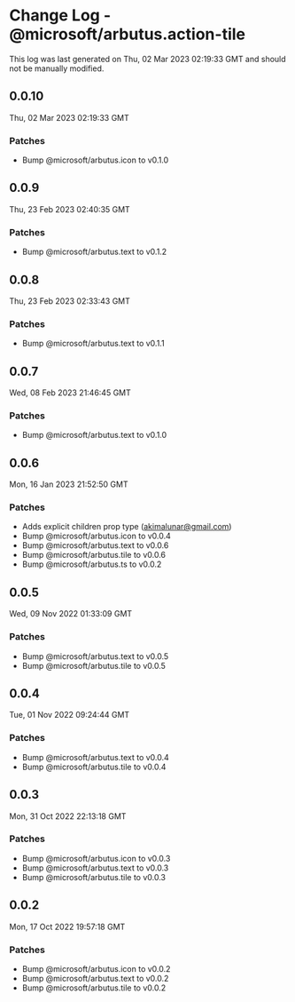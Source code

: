 # Change Log - @microsoft/arbutus.action-tile

This log was last generated on Thu, 02 Mar 2023 02:19:33 GMT and should not be manually modified.

<!-- Start content -->

## 0.0.10

Thu, 02 Mar 2023 02:19:33 GMT

### Patches

- Bump @microsoft/arbutus.icon to v0.1.0

## 0.0.9

Thu, 23 Feb 2023 02:40:35 GMT

### Patches

- Bump @microsoft/arbutus.text to v0.1.2

## 0.0.8

Thu, 23 Feb 2023 02:33:43 GMT

### Patches

- Bump @microsoft/arbutus.text to v0.1.1

## 0.0.7

Wed, 08 Feb 2023 21:46:45 GMT

### Patches

- Bump @microsoft/arbutus.text to v0.1.0

## 0.0.6

Mon, 16 Jan 2023 21:52:50 GMT

### Patches

- Adds explicit children prop type (akimalunar@gmail.com)
- Bump @microsoft/arbutus.icon to v0.0.4
- Bump @microsoft/arbutus.text to v0.0.6
- Bump @microsoft/arbutus.tile to v0.0.6
- Bump @microsoft/arbutus.ts to v0.0.2

## 0.0.5

Wed, 09 Nov 2022 01:33:09 GMT

### Patches

- Bump @microsoft/arbutus.text to v0.0.5
- Bump @microsoft/arbutus.tile to v0.0.5

## 0.0.4

Tue, 01 Nov 2022 09:24:44 GMT

### Patches

- Bump @microsoft/arbutus.text to v0.0.4
- Bump @microsoft/arbutus.tile to v0.0.4

## 0.0.3

Mon, 31 Oct 2022 22:13:18 GMT

### Patches

- Bump @microsoft/arbutus.icon to v0.0.3
- Bump @microsoft/arbutus.text to v0.0.3
- Bump @microsoft/arbutus.tile to v0.0.3

## 0.0.2

Mon, 17 Oct 2022 19:57:18 GMT

### Patches

- Bump @microsoft/arbutus.icon to v0.0.2
- Bump @microsoft/arbutus.text to v0.0.2
- Bump @microsoft/arbutus.tile to v0.0.2
